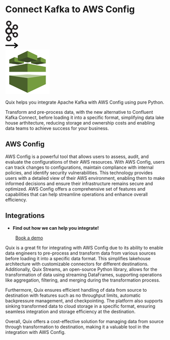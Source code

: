 # Connect Kafka to AWS Config

<div class="connect-images cards blog-grid-card" markdown>
<div>
<img src="../images/kafka_logo.png" width="40px" />
</div>
<div>
<img src="../images/arrow.svg" width="40px" />
</div>
<div>
<img src="./images/aws-config_1.jpg" />
</div>
</div>

Quix helps you integrate Apache Kafka with AWS Config using pure Python.

Transform and pre-process data, with the new alternative to Confluent Kafka Connect, before loading it into a specific format, simplifying data lake house arthitecture, reducing storage and ownership costs and enabling data teams to achieve success for your business.

## AWS Config

AWS Config is a powerful tool that allows users to assess, audit, and evaluate the configurations of their AWS resources. With AWS Config, users can track changes to configurations, maintain compliance with internal policies, and identify security vulnerabilities. This technology provides users with a detailed view of their AWS environment, enabling them to make informed decisions and ensure their infrastructure remains secure and optimized. AWS Config offers a comprehensive set of features and capabilities that can help streamline operations and enhance overall efficiency.

## Integrations

<div class="grid cards" markdown>

- __Find out how we can help you integrate!__

    <a class="md-button md-button--primary" href="https://share.hsforms.com/1iW0TmZzKQMChk0lxd_tGiw4yjw2?__hstc=175542013.2303933fbd746c0ac86d9ccbe9bc9100.1728383268831.1729603416735.1729620918855.31&__hssc=175542013.1.1729620918855&__hsfp=2132701734" target="_blank" style="margin:.5rem;">Book a demo</a>

</div>


Quix is a great fit for integrating with AWS Config due to its ability to enable data engineers to pre-process and transform data from various sources before loading it into a specific data format. This simplifies lakehouse architecture with customizable connectors for different destinations. Additionally, Quix Streams, an open-source Python library, allows for the transformation of data using streaming DataFrames, supporting operations like aggregation, filtering, and merging during the transformation process. 

Furthermore, Quix ensures efficient handling of data from source to destination with features such as no throughput limits, automatic backpressure management, and checkpointing. The platform also supports sinking transformed data to cloud storage in a specific format, ensuring seamless integration and storage efficiency at the destination. 

Overall, Quix offers a cost-effective solution for managing data from source through transformation to destination, making it a valuable tool in the integration with AWS Config.

